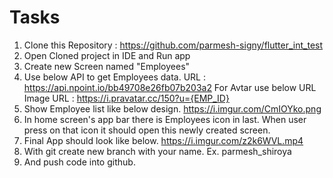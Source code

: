 # Tasks
  1. Clone this Repository : https://github.com/parmesh-signy/flutter_int_test
  2. Open Cloned project in IDE and Run app
  3. Create new Screen named "Employees"
  4. Use below API to get Employees data.
	  URL : https://api.npoint.io/bb49708e26fb07b203a2
	  For Avtar use below URL
	  Image URL : https://i.pravatar.cc/150?u={EMP_ID}
  5. Show Employee list like below design.
  	https://i.imgur.com/CmIOYko.png
  6. In home screen's app bar there is Employees icon in last. When user press on that icon it should open this newly created screen.
  7. Final App should look like below.
  	https://i.imgur.com/z2k6WVL.mp4
  8. With git create new branch with your name. 
  	Ex. parmesh_shiroya
  9. And push code into github.
